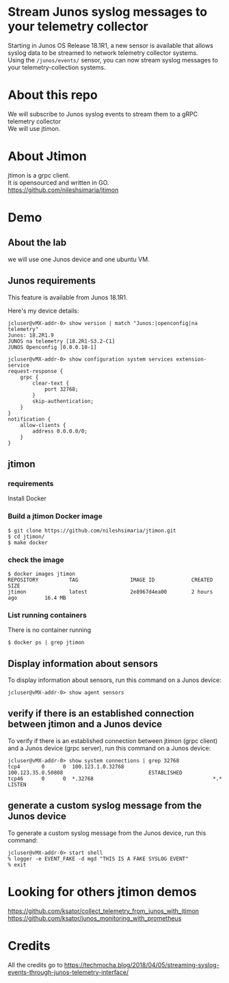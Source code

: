 # Stream Junos syslog messages to your telemetry collector

Starting in Junos OS Release 18.1R1, a new sensor is available that allows syslog data to be streamed to network telemetry collector systems.  
Using the `/junos/events/` sensor, you can now stream syslog messages to your telemetry-collection systems.

# About this repo

We will subscribe to Junos syslog events to stream them to a gRPC telemetry collector  
We will use jtimon. 

# About Jtimon

jtimon is a grpc client.  
It is opensourced and written in GO.  
https://github.com/nileshsimaria/jtimon 


# Demo

## About the lab

we will use one Junos device and one ubuntu VM.  

## Junos requirements 

This feature is available from Junos 18.1R1. 

Here's my device details: 

```
jcluser@vMX-addr-0> show version | match "Junos:|openconfig|na telemetry"
Junos: 18.2R1.9
JUNOS na telemetry [18.2R1-S3.2-C1]
JUNOS Openconfig [0.0.0.10-1]
```
```
jcluser@vMX-addr-0> show configuration system services extension-service
request-response {
    grpc {
        clear-text {
            port 32768;
        }
        skip-authentication;
    }
}
notification {
    allow-clients {
        address 0.0.0.0/0;
    }
}

```
## jtimon 

### requirements
Install Docker

### Build a jtimon Docker image
```
$ git clone https://github.com/nileshsimaria/jtimon.git
$ cd jtimon/
$ make docker
```
### check the image
```
$ docker images jtimon
REPOSITORY          TAG                 IMAGE ID            CREATED             SIZE
jtimon              latest              2e8967d4ea00        2 hours ago         16.4 MB
```
### List running containers

There is no container running
```
$ docker ps | grep jtimon
```

## Display information about sensors 
To display information about sensors, run this command on a Junos device:
```
jcluser@vMX-addr-0> show agent sensors 
```
##  verify if there is an established connection between jtimon and a Junos device 
To verify if there is an established connection between jtimon (grpc client) and a Junos device (grpc server), run this command on a Junos device:
```
jcluser@vMX-addr-0> show system connections | grep 32768
tcp4       0      0  100.123.1.0.32768                             100.123.35.0.50808                            ESTABLISHED
tcp46      0      0  *.32768                                       *.*                                           LISTEN
```

## generate a custom syslog message from the Junos device

To generate a custom syslog message from the Junos device, run this command: 
```
jcluser@vMX-addr-0> start shell
% logger -e EVENT_FAKE -d mgd "THIS IS A FAKE SYSLOG EVENT"
% exit
```

# Looking for others jtimon demos

https://github.com/ksator/collect_telemetry_from_junos_with_jtimon  
https://github.com/ksator/junos_monitoring_with_prometheus  

# Credits

All the credits go to https://techmocha.blog/2018/04/05/streaming-syslog-events-through-junos-telemetry-interface/

